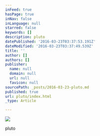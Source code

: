 ```yaml
---
inFeed: true
hasPage: true
inNav: false
inLanguage: null
starred: false
keywords: []
description: pluto
datePublished: '2016-03-23T03:37:53.191Z'
dateModified: '2016-03-23T03:37:49.539Z'
title: ''
author: []
authors: []
publisher:
  name: null
  domain: null
  url: null
  favicon: null
sourcePath: _posts/2016-03-23-pluto.md
published: true
url: pluto/index.html
_type: Article

---
```

![](https://the-grid-user-content.s3-us-west-2.amazonaws.com/86fa0217-8705-4017-8b53-33deddfa7a5b.png)

pluto